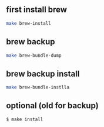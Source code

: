 
## first install brew 
```bash
make brew-install
```
## brew backup
```bash
make brew-bundle-dump
```
## brew backup install
```bash
make brew-bundle-instlla
```


## optional (old for backup)
``` bash
$ make install
```





